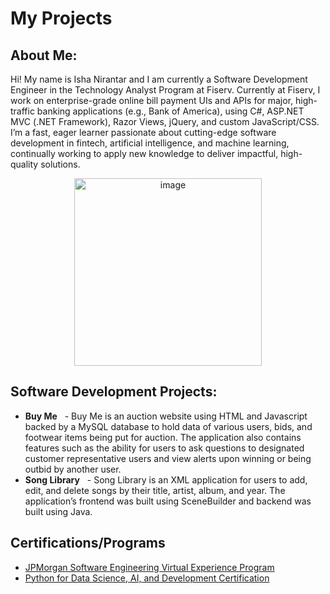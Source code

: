 <h1>My Projects</h1>

<h2>About Me:</h2>

Hi! My name is Isha Nirantar and I am currently a Software Development Engineer in the Technology Analyst Program at Fiserv. Currently at Fiserv, I work on enterprise-grade online bill payment UIs and APIs for major, high-traffic banking applications (e.g., Bank of America), using C#, ASP.NET MVC (.NET Framework), Razor Views, jQuery, and custom JavaScript/CSS. 
I’m a fast, eager learner passionate about cutting-edge software development in fintech, artificial intelligence, and machine learning, continually working to apply new knowledge to deliver impactful, high-quality solutions.

<p align="center">
  <img width="300" alt="image" src="https://github.com/ishanirantar/MyProjects/assets/79679306/dcc2d34e-e9a0-4c30-bc54-21c35922273e">
</p>

<h2>Software Development Projects:</h2>

- <b>Buy Me</b>
  - Buy Me is an auction website using HTML and Javascript backed by a MySQL database to hold data of various users, bids, and footwear items being put for auction. The application also contains features such as the ability for users to ask questions to designated customer representative users and view alerts upon winning or being outbid by another user.
- <b>Song Library</b>
  - Song Library is an XML application for users to add, edit, and delete songs by their title, artist, album, and year. The application’s frontend was built using SceneBuilder and backend was built using Java.

<h2>Certifications/Programs</h2>

- [JPMorgan Software Engineering Virtual Experience Program](https://www.credly.com/badges/1b032661-f7bf-44be-8bca-442eaff9245b/linked_in_profile](https://forage-uploads-prod.s3.amazonaws.com/completion-certificates/J.P.%20Morgan/R5iK7HMxJGBgaSbvk_J.P.%20Morgan_kPjdsp9b72WJAoqfp_1685043674637_completion_certificate.pdf)https://forage-uploads-prod.s3.amazonaws.com/completion-certificates/J.P.%20Morgan/R5iK7HMxJGBgaSbvk_J.P.%20Morgan_kPjdsp9b72WJAoqfp_1685043674637_completion_certificate.pdf)
- [Python for Data Science, AI, and Development Certification](https://coursera.org/share/4eed71d381b872a93bd6467602f29c3b)
